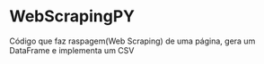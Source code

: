 # WebScrapingPY
Código que faz raspagem(Web Scraping) de uma página, gera um DataFrame e implementa um CSV
